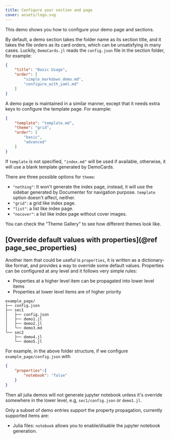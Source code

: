 ```yaml
---
title: Configure your section and page
cover: assets/logo.svg
---
```


This demo shows you how to configure your demo page and sections.

By default, a demo section takes the folder name as its section title, and it
takes the file orders as its card orders, which can be unsatisfying in many cases.
Luckily, `DemoCards.jl` reads the `config.json` file in the section folder, for example:

```json
{
    "title": "Basic Usage",
    "order": [
        "simple_markdown_demo.md",
        "configure_with_yaml.md"
    ]
}
```

A demo page is maintained in a similar manner, except that it needs extra keys to configure the template
page. For example:

```json
{
    "template": "template.md",
    "theme": "grid",
    "order": [
        "basic",
        "advanced"
    ]
}
```

If `template` is not specified, `"index.md"` will be used if available, otherwise, it will use a
blank template generated by DemoCards.

There are three possible options for `theme`:

* `"nothing"`: It won't generate the index page, instead, it will use the sidebar generated by
  Documenter for navigation purpose. `template` option doesn't affect, neither.
* `"grid"`: a grid like index page.
* `"list"`: a list like index page.
* `"nocover"`: a list like index page without cover images.

You can check the "Theme Gallery" to see how different themes look like.


## [Override default values with properties](@ref page_sec_properties)

Another item that could be useful is `properties`, it is written as a dictionary-like format, and
provides a way to override some default values. Properties can be configured at any level and it
follows very simple rules:

- Properties at a higher level item can be propagated into lower level items
- Properties at lower level items are of higher priority


```text
example_page/
├── config.json
├── sec1
│   ├── config.json
│   ├── demo1.jl
│   ├── demo2.jl
│   └── demo3.md
└── sec2
    ├── demo4.jl
    └── demo5.jl
```

For example, in the above folder structure, if we configure `example_page/config.json` with

```json
{
    "properties":{
        "notebook": "false"
    }
}
```

Then all julia demos will not generate jupyter notebook unless it's override somewhere in the lower
level, e.g, `sec1/config.json` or `demo1.jl`.


Only a subset of demo entries support the property propagation, currently supported items are:

* Julia files: `notebook` allows you to enable/disable the jupyter notebook generation.
